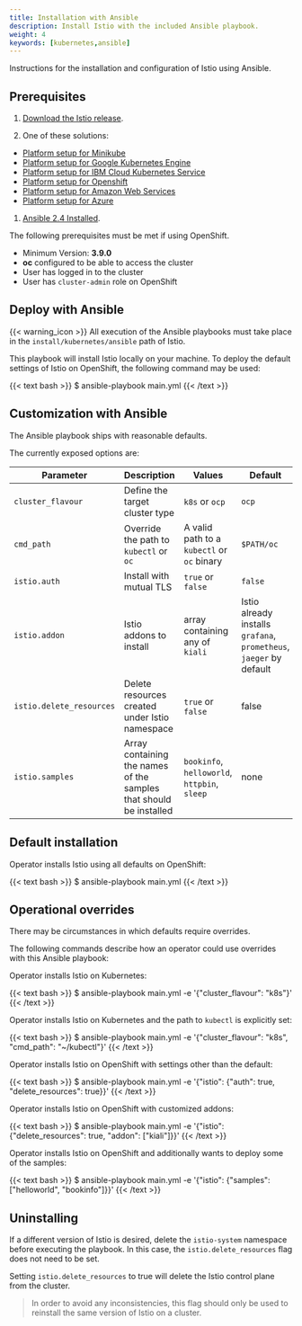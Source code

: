 ```yaml
---
title: Installation with Ansible
description: Install Istio with the included Ansible playbook.
weight: 4
keywords: [kubernetes,ansible]
---
```


Instructions for the installation and configuration of Istio using Ansible.

## Prerequisites

1. [Download the Istio release](/docs/setup/kubernetes/download-release/).

1. One of these solutions:

  * [Platform setup for Minikube](/docs/setup/kubernetes/minikube)
  * [Platform setup for Google Kubernetes Engine](/docs/setup/kubernetes/gke)
  * [Platform setup for IBM Cloud Kubernetes Service](/docs/setup/kubernetes/ibm)
  * [Platform setup for Openshift](/docs/setup/kubernetes/openshift)
  * [Platform setup for Amazon Web Services](/docs/setup/kubernetes/aws)
  * [Platform setup for Azure](/docs/setup/kubernetes/azure)

1. [Ansible 2.4 Installed](https://docs.ansible.com/ansible/latest/intro_installation.html).

The following prerequisites must be met if using OpenShift.

* Minimum Version: **3.9.0**
* **oc** configured to be able to access the cluster
* User has logged in to the cluster
* User has `cluster-admin` role on OpenShift

## Deploy with Ansible

{{< warning_icon >}} All execution of the Ansible playbooks must take place in the `install/kubernetes/ansible` path of Istio.

This playbook will install Istio locally on your machine. To deploy the default settings of
Istio on OpenShift, the following command may be used:

{{< text bash >}}
$ ansible-playbook main.yml
{{< /text >}}

## Customization with Ansible

The Ansible playbook ships with reasonable defaults.

The currently exposed options are:

| Parameter | Description | Values | Default |
| --- | --- | --- | --- |
| `cluster_flavour` | Define the target cluster type | `k8s` or `ocp` | `ocp` |
| `cmd_path` | Override the path to `kubectl` or `oc` | A valid path to a `kubectl` or `oc` binary | `$PATH/oc` |
| `istio.auth` | Install with mutual TLS | `true` or `false` | `false` |
| `istio.addon` | Istio addons to install | array containing any of `kiali` | Istio already installs `grafana`, `prometheus`, `jaeger` by default |
| `istio.delete_resources` | Delete resources created under Istio namespace | `true` or `false` | false |
| `istio.samples` | Array containing the names of the samples that should be installed | `bookinfo`, `helloworld`, `httpbin`, `sleep` | none |

## Default installation

Operator installs Istio using all defaults on OpenShift:

{{< text bash >}}
$ ansible-playbook main.yml
{{< /text >}}

## Operational overrides

There may be circumstances in which defaults require overrides.

The following commands describe how an operator could use overrides with this Ansible playbook:

Operator installs Istio on Kubernetes:

{{< text bash >}}
$ ansible-playbook main.yml -e '{"cluster_flavour": "k8s"}'
{{< /text >}}

Operator installs Istio on Kubernetes and the path to `kubectl` is explicitly set:

{{< text bash >}}
$ ansible-playbook main.yml -e '{"cluster_flavour": "k8s", "cmd_path": "~/kubectl"}'
{{< /text >}}

Operator installs Istio on OpenShift with settings other than the default:

{{< text bash >}}
$ ansible-playbook main.yml -e '{"istio": {"auth": true, "delete_resources": true}}'
{{< /text >}}

Operator installs Istio on OpenShift with customized addons:

{{< text bash >}}
$ ansible-playbook main.yml -e '{"istio": {"delete_resources": true, "addon": ["kiali"]}}'
{{< /text >}}

Operator installs Istio on OpenShift and additionally wants to deploy some of the samples:

{{< text bash >}}
$ ansible-playbook main.yml -e '{"istio": {"samples": ["helloworld", "bookinfo"]}}'
{{< /text >}}

## Uninstalling

If a different version of Istio is desired, delete the `istio-system` namespace before executing the playbook.
In this case, the `istio.delete_resources` flag does not need to be set.

Setting `istio.delete_resources` to true will delete the Istio control plane from the cluster.

> In order to avoid any inconsistencies, this flag should only be used to reinstall the same version of Istio on a cluster.
